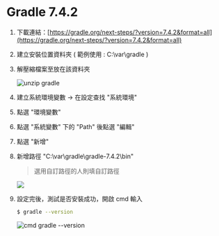 # Gradle 7.4.2

1. 下載連結：[https://gradle.org/next-steps/?version=7.4.2&format=all](https://gradle.org/next-steps/?version=7.4.2&format=all)
2. 建立安裝位置資料夾 ( 範例使用 : C:\var\gradle )
3. 解壓縮檔案至放在該資料夾
    
    ![unzip gradle](../asset/img/chapter1/gradle_1.png)
    
4. 建立系統環境變數 -> 在設定查找 "系統環境"
5. 點選 "環境變數"
6. 點選 "系統變數" 下的 "Path" 後點選 "編輯"
7. 點選 "新增"
8. 新增路徑 "C:\var\gradle\gradle-7.4.2\bin"
    
    > 選用自訂路徑的人則填自訂路徑
    > 
    
    ![](../asset/img/chapter1/gradle_2.png)
    
9. 設定完後，測試是否安裝成功，開啟 cmd 輸入
    
    ```bash
    $ gradle --version
    ```
    
    ![cmd gradle --version](../asset/img/chapter1/gradle_3.png)
    